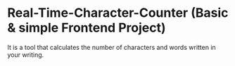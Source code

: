 # Real-Time-Character-Counter (Basic & simple Frontend Project) 

 
 It is a tool that calculates the number of characters and words written in your writing. 
